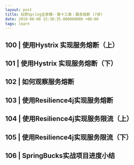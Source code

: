 ```yaml
---
layout: post
title: 玩转Spring全家桶--第十三章：服务熔断 (7讲)
date: 2019-06-08 15:30:35.000000000 +08:00
tags: learn
---
```


## 100 | 使用Hystrix 实现服务熔断（上）
## 101 | 使用Hystrix 实现服务熔断（下）
## 102 | 如何观察服务熔断
## 103 | 使用Resilience4j实现服务熔断
## 104 | 使用Resilience4j实现服务限流（上）
## 105 | 使用Resilience4j实现服务限流（下）
## 106 | SpringBucks实战项目进度小结
